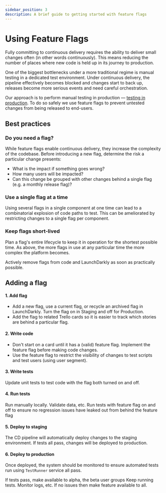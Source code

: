 ```yaml
---
sidebar_position: 3
description: A brief guide to getting started with feature flags
---
```


# Using Feature Flags

Fully committing to continuous delivery requires the ability to deliver small changes often (in other words continuously). This means reducing the number of places where new code is held up in its journey to production.

One of the biggest bottlenecks under a more traditional regime is manual testing in a dedicated test environment. Under continuous delivery, the pipeline effectively becomes blocked and changes start to back up, releases become more serious events and need careful orchestration.

Our approach is to perform manual testing in production — [testing in production](/docs/dev/practices/test-in-production). To do so safely we use feature flags to prevent untested changes from being released to end-users.

## Best practices

### Do you need a flag?

While feature flags enable continuous delivery, they increase the complexity of the codebase. Before introducing a new flag, determine the risk a particular change presents:

* What is the impact if something goes wrong?
* How many users will be impacted?
* Can this change be grouped with other changes behind a single flag (e.g. a monthly release flag)?

### Use a single flag at a time

Using several flags in a single component at one time can lead to a combinatorial explosion of code paths to test. This can be ameliorated by restricting changes to a single flag per component.

### Keep flags short-lived

Plan a flag's entire lifecycle to keep it in operation for the shortest possible time. As above, the more flags in use at any particular time the more complex the platform becomes.

Actively remove flags from code and LaunchDarkly as soon as practically possible.

## Adding a flag

#### 1. Add flag

* Add a new flag, use a current flag, or recycle an archived flag in LaunchDarkly. Turn the flag on in Staging and off for Production.
* Add the flag to related Trello cards so it is easier to track which stories are behind a particular flag.

#### 2. Write code

* Don't start on a card until it has a (valid) feature flag. Implement the feature flag before making code changes.
* Use the feature flag to restrict the visibility of changes to test scripts and test users (using user segment).

#### 3. Write tests

Update unit tests to test code with the flag both turned on and off.

#### 4. Run tests

Run manually locally. Validate data, etc. Run tests with feature flag on and off to ensure no regression issues have leaked out from behind the feature flag

#### 5. Deploy to staging

The CD pipeline will automatically deploy changes to the staging environment. If tests all pass, changes will be deployed to production.

#### 6. Deploy to production

Once deployed, the system should be monitored to ensure automated tests run using `TestRunner` service all pass.

If tests pass, make available to alpha, the beta user groups Keep running tests. Monitor logs, etc. If no issues then make feature available to all.
